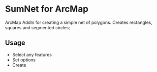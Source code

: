 # SumNet for ArcMap
ArcMap AddIn for creating a simple net of polygons. Creates rectangles, squares and segmented circles;

## Usage
* Select any features
* Set options
* Create
